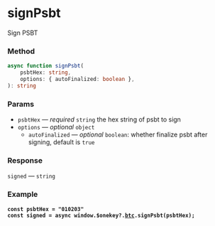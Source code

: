 # signPsbt

Sign PSBT

### Method

```typescript
async function signPsbt(
    psbtHex: string, 
    options: { autoFinalized: boolean },
): string
```

### Params

* `psbtHex` — _required_ `string`  the hex string of psbt to sign
* `options` — _optional_ `object`&#x20;
  * `autoFinalized` — _optional_ `boolean`: whether finalize psbt after signing, default is `true`

### Response

`signed` — `string`

### Example

<pre class="language-typescript"><code class="lang-typescript"><strong>const psbtHex = "010203"
</strong><strong>const signed = async window.$onekey?.<a data-footnote-ref href="#user-content-fn-1">btc</a>.signPsbt(psbtHex);
</strong></code></pre>



[^1]: 
